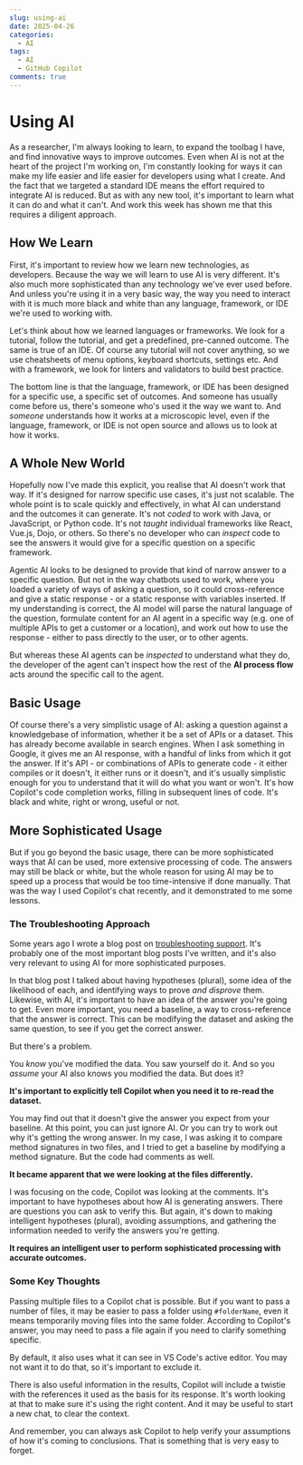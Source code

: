 ```yaml
---
slug: using-ai
date: 2025-04-26
categories: 
  - AI
tags:
  - AI
  - GitHub Copilot
comments: true
---
```

# Using AI

As a researcher, I'm always looking to learn, to expand the toolbag I have, and find innovative ways to improve outcomes. Even when AI is not at the heart of the project I'm working on, I'm constantly looking for ways it can make my life easier and life easier for developers using what I create. And the fact that we targeted a standard IDE means the effort required to integrate AI is reduced. But as with any new tool, it's important to learn what it can do and what it can't. And work this week has shown me that this requires a diligent approach.

<!-- more -->

## How We Learn

First, it's important to review how we learn new technologies, as developers. Because the way we will learn to use AI is very different. It's also much more sophisticated than any technology we've ever used before. And unless you're using it in a very basic way, the way you need to interact with it is much more black and white than any language, framework, or IDE we're used to working with.

Let's think about how we learned languages or frameworks. We look for a tutorial, follow the tutorial, and get a predefined, pre-canned outcome. The same is true of an IDE. Of course any tutorial will not cover anything, so we use cheatsheets of menu options, keyboard shortcuts, settings etc. And with a framework, we look for linters and validators to build best practice.

The bottom line is that the language, framework, or IDE has been designed for a specific use, a specific set of outcomes. And someone has usually come before us, there's someone who's used it the way we want to. And *someone* understands how it works at a microscopic level, even if the language, framework, or IDE is not open source and allows us to look at how it works.

## A Whole New World

Hopefully now I've made this explicit, you realise that AI doesn't work that way. If it's designed for narrow specific use cases, it's just not scalable. The whole point is to scale quickly and effectively, in what AI can understand and the outcomes it can generate. It's not *coded* to work with Java, or JavaScript, or Python code. It's not *taught* individual frameworks like React, Vue.js, Dojo, or others. So there's no developer who can *inspect* code to see the answers it would give for a specific question on a specific framework.

Agentic AI looks to be designed to provide that kind of narrow answer to a specific question. But not in the way chatbots used to work, where you loaded a variety of ways of asking a question, so it could cross-reference and give a static response - or a static response with variables inserted. If my understanding is correct, the AI model will parse the natural language of the question, formulate content for an AI agent in a specific way (e.g. one of multiple APIs to get a customer or a location), and work out how to use the response - either to pass directly to the user, or to other agents.

But whereas these AI agents can be *inspected* to understand what they do, the developer of the agent can't inspect how the rest of the **AI process flow** acts around the specific call to the agent.

## Basic Usage

Of course there's a very simplistic usage of AI: asking a question against a knowledgebase of information, whether it be a set of APIs or a dataset. This has already become available in search engines. When I ask something in Google, it gives me an AI response, with a handful of links from which it got the answer. If it's API - or combinations of APIs to generate code - it either compiles or it doesn't, it either runs or it doesn't, and it's usually simplistic enough for you to understand that it will do what you want or won't. It's how Copilot's code completion works, filling in subsequent lines of code. It's black and white, right or wrong, useful or not.

## More Sophisticated Usage

But if you go beyond the basic usage, there can be more sophisticated ways that AI can be used, more extensive processing of code. The answers may still be black or white, but the whole reason for using AI may be to speed up a process that would be too time-intensive if done manually. That was the way I used Copilot's chat recently, and it demonstrated to me some lessons.

### The Troubleshooting Approach

Some years ago I wrote a blog post on [troubleshooting support](./2019-10-28-troubleshooting-support.md). It's probably one of the most important blog posts I've written, and it's also very relevant to using AI for more sophisticated purposes.

In that blog post I talked about having hypotheses (plural), some idea of the likelihood of each, and identifying ways to prove *and disprove* them. Likewise, with AI, it's important to have an idea of the answer you're going to get. Even more important, you need a baseline, a way to cross-reference that the answer is correct. This can be modifying the dataset and asking the same question, to see if you get the correct answer.

But there's a problem.

You *know* you've modified the data. You saw yourself do it. And so you *assume* your AI also knows you modified the data. But does it?

**It's important to explicitly tell Copilot when you need it to re-read the dataset.**

You may find out that it doesn't give the answer you expect from your baseline. At this point, you can just ignore AI. Or you can try to work out why it's getting the wrong answer. In my case, I was asking it to compare method signatures in two files, and I tried to get a baseline by modifying a method signature. But the code had comments as well.

**It became apparent that we were looking at the files differently.**

I was focusing on the code, Copilot was looking at the comments. It's important to have hypotheses about how AI is generating answers. There are questions you can ask to verify this. But again, it's down to making intelligent hypotheses (plural), avoiding assumptions, and gathering the information needed to verify the answers you're getting.

**It requires an intelligent user to perform sophisticated processing with accurate outcomes.**

### Some Key Thoughts

Passing multiple files to a Copilot chat is possible. But if you want to pass a number of files, it may be easier to pass a folder using `#folderName`, even it means temporarily moving files into the same folder. According to Copilot's answer, you may need to pass a file again if you need to clarify something specific.

By default, it also uses what it can see in VS Code's active editor. You may not want it to do that, so it's important to exclude it.

There is also useful information in the results, Copilot will include a twistie with the references it used as the basis for its response. It's worth looking at that to make sure it's using the right content. And it may be useful to start a new chat, to clear the context.

And remember, you can always ask Copilot to help verify your assumptions of how it's coming to conclusions. That is something that is very easy to forget.